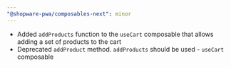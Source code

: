 ```yaml
---
"@shopware-pwa/composables-next": minor
---
```


- Added `addProducts` function to the `useCart` composable that allows adding a set of products to the cart
- Deprecated `addProduct` method. `addProducts` should be used - `useCart` composable
